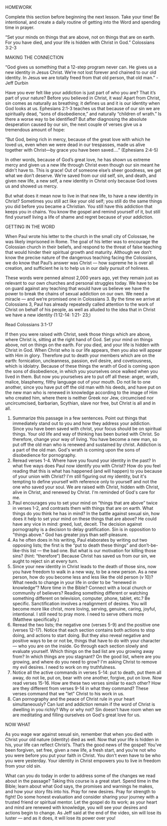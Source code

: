 HOMEWORK

Complete this section before beginning the next lesson. Take your time! Be intentional, and create a daily routine of getting into the Word and spending time in prayer.

“Set your minds on things that are above, not on things that are on earth. For you have died, and your life is hidden with Christ in God.” Colossians 3:2-3

MAKING THE CONNECTION

“God gives us something that a 12-step program never can. He gives us a new identity in Jesus Christ. We’re not lost forever and chained to our old identity. In Jesus we are totally freed from that old person, that old man.” -Jeff Durbin

Have you ever felt like your addiction is just part of who you are? That it’s part of your nature? Before you believed in Christ, it was! Apart from Christ, sin comes as naturally as breathing; it defines us and it is our identity when God looks at us. Ephesians 2:1-3 teaches us that because of our sin we are spiritually dead, “sons of disobedience,” and naturally “children of wrath.” Is there a worse way to be identified? But after diagnosing the absolute desperation caused by our sin, the next couple of verses give us a tremendous amount of hope:

“But God, being rich in mercy, because of the great love with which he loved us, even when we were dead in our trespasses, made us alive together with Christ—by grace you have been saved....” (Ephesians 2:4-5)

In other words, because of God’s great love, he has shown us extreme mercy and given us a new life through Christ even though our sin meant he didn't have to. This is grace! Out of someone else’s sheer goodness, we get what we don’t deserve. We’re saved from our old self, sin, and death, and given new life, a new self, a new identity in Christ only because God loves us and showed us mercy.

But what does it mean now to live in that new life, to have a new identity in Christ? Sometimes you still act like your old self; you still do the same things you did before you became a Christian. You still have this addiction that keeps you in chains. You know the gospel and remind yourself of it, but still find yourself living a life of shame and regret because of your addiction.

GETTING IN THE WORD

When Paul wrote his letter to the church in the small city of Colossae, he was likely imprisoned in Rome. The goal of his letter was to encourage the Colossian church in their beliefs, and respond to the threat of false teaching that would hinder their spiritual growth and maturity. Although we don’t know the precise nature of the dangerous teaching facing the Colossians, we do know that Paul’s answer was Christ — how supreme he is over all creation, and sufficient he is to help us in our daily pursuit of holiness.

These words were penned almost 2,000 years ago, yet they remain just as relevant to our own churches and personal struggles today. We have to be on guard against any teaching that would have us believe we have the power to break the chains of sexual addiction on our own. We need a miracle — and we’re promised one in Colossians 3. By the time we arrive at Colossians 3, Paul has already repeatedly called attention to the work of Christ on behalf of his people, as well as alluded to the idea that in Christ we have a new identity (1:12-14: 1:21- 23;)

Read Colossians 3:1-17

If then you were raised with Christ, seek those things which are above, where Christ is, sitting at the right hand of God. Set your mind on things above, not on things on the earth. For you died, and your life is hidden with Christ in God. When Christ who is our life appears, then you also will appear with Him in glory.
Therefore put to death your members which are on the earth: fornication, uncleanness, passion, evil desire, and covetousness, which is idolatry. Because of these things the wrath of God is coming upon the sons of disobedience, in which you yourselves once walked when you lived in them.
But now you yourselves are to put off all these: anger, wrath, malice, blasphemy, filthy language out of your mouth. Do not lie to one another, since you have put off the old man with his deeds, and have put on the new man who is renewed in knowledge according to the image of Him who created him, where there is neither Greek nor Jew, circumcised nor uncircumcised, barbarian, Scythian, slave nor free, but Christ is all and in all.

1. Summarize this passage in a few sentences. Point out things that immediately stand out to you and how they address your addiction.
	Since you have been saved with christ, your focus should be on spiritual things. Your old life and way of thinking has been buried with Christ. So therefore, change your way of living. You have become a new man, so put off the old man who is renewed and sustained by christ.
	Addiction is a part of the old man.
	God's wrath is coming upon the sons of disobedience for pornography.
1. Reread verses 1-4. Where have you found your identity in the past? In what five ways does Paul now identify you with Christ? How do you feel reading that this is what has happened (and will happen) to you because of your union with Christ?
    I'm still figuring out my identity, but it's tempting to define yourself with reference only to yourself and not the one who saved your soul. We are raised with Christ, hidden with Christ, alive in Christ, and renewed by Christ. I'm reminded of God's care for me.
3. Paul encourages you to set your mind on “things that are above” twice in verses 1-2, and contrasts them with things that are on earth. What things do you think he has in mind? In the battle against sexual sin, how does it help to set your mind on these things that are above?
	He could have any vice in mind: greed, lust, deceit. The decision against pornography is a decision to delay gratification. Sin is in opposition to "things above." God has greater joys than self-pleasure.
1. As he often does in his writing, Paul elaborates by writing out two opposing lists; the first is the “put to death these things” and don’t-be-like-this list — the bad one. But what is our motivation for killing those sins? (hint: “therefore”)
    Because Christ has saved us from our sin, we aught to reject sin at every turn.
5. Since your new identity in Christ leads to the death of those sins, now you have freedom to walk in a new way, to be a new person. As a new person, how do you become less and less like the old person (v 10)? What needs to change in your life in order to be “renewed in knowledge”? More time in the Bible? Connect with a local church or community of believers? Reading something different or watching something different on television, computer, phone, tablet, etc.? Be specific.
    Sanctification involves a realignment of desires. You will become more like christ, more loving, serving, genuine, caring, joyful, intentional. I still need to pray more. I need to serve others more (Matthew specifically.)
6. Reread the two lists; the negative one (verses 5-9) and the positive one (verses 12-17). Notice that each section contains both actions to stop doing, and actions to start doing. But they also reveal negative and positive ways to be or not be, things that have to do with your character — who you are on the inside. Go through each section slowly and evaluate yourself. Which things on the bad list are you growing away from? In which things are you stagnant? On the good list, where are you growing, and where do you need to grow?
    I'm asking Christ to remove my evil desires. I need to work on my truthfulness.
7. Notice all the active commands in verses 5-14: put to death, put them all away, do not lie, put on, bear with one another, forgive, put on love. Now read verses 15-16. How are these two verses similar to each other? How are they different from verses 9-14 in what they command?
    These verses command that we "let" Christ to his work in us.
1. Can pornography and the peace of Christ rule in your heart simultaneously? Can lust and addiction remain if the word of Christ is dwelling in you richly? Why or why not?
    Sin doesn't have room when we are meditating and filling ourselves on God's great love for us.

NOW WHAT

As you wage war against sexual sin, remember that when you died with Christ your old nature (identity) died as well. Now that your life is hidden in his, your life can reflect Christ’s. That’s the good news of the gospel! You’ve been forgiven, set free, given a new life, a fresh start, and you’re not who you were before you put your faith in Christ. You don't even have to be who you were yesterday. Your identity in Christ empowers you to live in freedom from your old sin.

What can you do today in order to address some of the changes we read about in the passage? Taking this course is a great start. Spend time in the Bible; learn about what God says, the promises and warnings he makes, and how your story fits into his. Pray for new desires. Pray for strength to fight! Do some honest evaluation and consider sharing your journey with a trusted friend or spiritual mentor. Let the gospel do its work; as your heart and mind are renewed with knowledge, you will see your desires and actions begin to change. As Jeff said at the end of the video, sin will lose its luster — and as it does, it will lose its power over you!